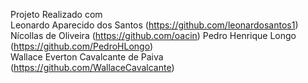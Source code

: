Projeto Realizado com <br>
Leonardo Aparecido dos Santos (https://github.com/leonardosantos1) <br>
Nícollas de Oliveira (https://github.com/oacin)
Pedro Henrique Longo (https://github.com/PedroHLongo) <br>
Wallace Everton Cavalcante de Paiva (https://github.com/WallaceCavalcante) <br>
